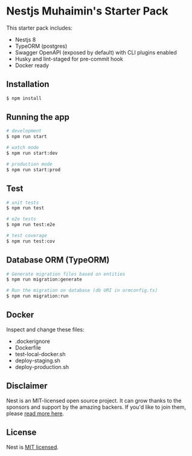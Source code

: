 # Nestjs Muhaimin's Starter Pack

This starter pack includes:

- Nestjs 8
- TypeORM (postgres)
- Swagger OpenAPI (exposed by default) with CLI plugins enabled
- Husky and lint-staged for pre-commit hook
- Docker ready

## Installation

```bash
$ npm install
```

## Running the app

```bash
# development
$ npm run start

# watch mode
$ npm run start:dev

# production mode
$ npm run start:prod
```

## Test

```bash
# unit tests
$ npm run test

# e2e tests
$ npm run test:e2e

# test coverage
$ npm run test:cov
```

## Database ORM (TypeORM)

```bash
# Generate migration files based on entities
$ npm run migration:generate

# Run the migration on database (db URI in ormconfig.ts)
$ npm run migration:run
```

## Docker

Inspect and change these files:

- .dockerignore
- Dockerfile
- test-local-docker.sh
- deploy-staging.sh
- deploy-production.sh

## Disclaimer

Nest is an MIT-licensed open source project. It can grow thanks to the sponsors and support by the amazing backers. If you'd like to join them, please [read more here](https://docs.nestjs.com/support).

## License

Nest is [MIT licensed](LICENSE).
